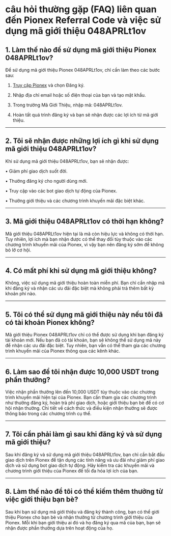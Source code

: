<h1>câu hỏi thường gặp (FAQ) liên quan đến Pionex Referral Code và việc sử dụng mã giới thiệu 048APRLt1ov</h1>

<h2>1. Làm thế nào để sử dụng mã giới thiệu Pionex 048APRLt1ov?</h2>

Để sử dụng mã giới thiệu Pionex 048APRLt1ov, chỉ cần làm theo các bước sau:

1.	<a href="https://www.pionex.com/signUp?r=048APRLt1ov">Truy cập Pionex</a> và chọn Đăng ký.

2.	Nhập địa chỉ email hoặc số điện thoại của bạn và tạo mật khẩu.

3.	Trong trường Mã Giới Thiệu, nhập mã: 048APRLt1ov.

4.	Hoàn tất quá trình đăng ký và bạn sẽ nhận được các lợi ích từ mã giới thiệu.
________________________________________
<h2>2. Tôi sẽ nhận được những lợi ích gì khi sử dụng mã giới thiệu 048APRLt1ov?</h2>

Khi sử dụng mã giới thiệu 048APRLt1ov, bạn sẽ nhận được:

•	Giảm phí giao dịch suốt đời.

•	Thưởng đăng ký cho người dùng mới.

•	Truy cập vào các bot giao dịch tự động của Pionex.

•	Thưởng giới thiệu và các chương trình khuyến mãi đặc biệt khác.
________________________________________
<h2>3. Mã giới thiệu 048APRLt1ov có thời hạn không?</h2>

Mã giới thiệu 048APRLt1ov hiện tại là mã còn hiệu lực và không có thời hạn. Tuy nhiên, lợi ích mà bạn nhận được có thể thay đổi tùy thuộc vào các chương trình khuyến mãi của Pionex, vì vậy bạn nên đăng ký sớm để không bỏ lỡ cơ hội.
________________________________________
<h2>4. Có mất phí khi sử dụng mã giới thiệu không?</h2>

Không, việc sử dụng mã giới thiệu hoàn toàn miễn phí. Bạn chỉ cần nhập mã khi đăng ký và nhận các ưu đãi đặc biệt mà không phải trả thêm bất kỳ khoản phí nào.
________________________________________
<h2>5. Tôi có thể sử dụng mã giới thiệu này nếu tôi đã có tài khoản Pionex không?</h2>

Mã giới thiệu Pionex 048APRLt1ov chỉ có thể được sử dụng khi bạn đăng ký tài khoản mới. Nếu bạn đã có tài khoản, bạn sẽ không thể sử dụng mã này để nhận các ưu đãi đặc biệt. Tuy nhiên, bạn vẫn có thể tham gia các chương trình khuyến mãi của Pionex thông qua các kênh khác.
________________________________________
<h2>6. Làm sao để tôi nhận được 10,000 USDT trong phần thưởng?</h2>

Việc nhận phần thưởng lên đến 10,000 USDT tùy thuộc vào các chương trình khuyến mãi hiện tại của Pionex. Bạn cần tham gia các chương trình như thưởng đăng ký, hoàn trả phí giao dịch, hoặc giới thiệu bạn bè để có cơ hội nhận thưởng. Chi tiết về cách thức và điều kiện nhận thưởng sẽ được thông báo trong các chương trình cụ thể.
________________________________________
<h2>7. Tôi cần phải làm gì sau khi đăng ký và sử dụng mã giới thiệu?</h2>

Sau khi đăng ký và sử dụng mã giới thiệu 048APRLt1ov, bạn chỉ cần bắt đầu giao dịch trên Pionex để tận dụng các tính năng và ưu đãi như giảm phí giao dịch và sử dụng bot giao dịch tự động. Hãy kiểm tra các khuyến mãi và chương trình giới thiệu của Pionex để tối đa hóa lợi ích của bạn.
________________________________________
<h2>8. Làm thế nào để tôi có thể kiếm thêm thưởng từ việc giới thiệu bạn bè?</h2>

Sau khi bạn sử dụng mã giới thiệu và đăng ký thành công, bạn có thể giới thiệu Pionex cho bạn bè và nhận thưởng từ chương trình giới thiệu của Pionex. Mỗi khi bạn giới thiệu ai đó và họ đăng ký qua mã của bạn, bạn sẽ nhận được phần thưởng dựa trên hoạt động của họ.
